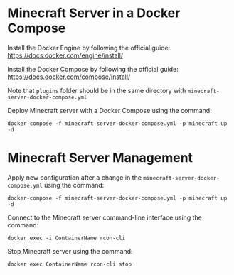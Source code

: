 # Minecraft Server in a Docker Compose

Install the Docker Engine by following the official guide: https://docs.docker.com/engine/install/

Install the Docker Compose by following the official guide: https://docs.docker.com/compose/install/

Note that `plugins` folder should be in the same directory with `minecraft-server-docker-compose.yml`

Deploy Minecraft server with a Docker Compose using the command:

`docker-compose -f minecraft-server-docker-compose.yml -p minecraft up -d`

# Minecraft Server Management

Apply new configuration after a change in the `minecraft-server-docker-compose.yml` using the command:

`docker-compose -f minecraft-server-docker-compose.yml -p minecraft up -d`

Connect to the Minecraft server command-line interface using the command:

`docker exec -i ContainerName rcon-cli`

Stop Minecraft server using the command:

`docker exec ContainerName rcon-cli stop`
